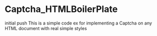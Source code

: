 # Captcha_HTMLBoilerPlate
initial push
This is a simple code ex for implementing a Captcha on any HTML document with real simple styles
